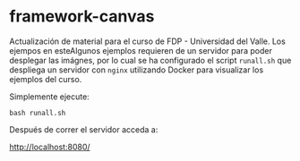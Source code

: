 # framework-canvas

Actualización de material para el curso de FDP - Universidad del Valle. Los ejempos en esteAlgunos ejemplos requieren de un servidor para poder desplegar las imágnes, por lo cual se ha configurado el script `runall.sh` que despliega un servidor con `nginx` utilizando Docker para visualizar los ejemplos del curso.

Simplemente ejecute:
```
bash runall.sh
```

Después de correr el servidor acceda a:

[http://localhost:8080/](http://localhost:8080/)

